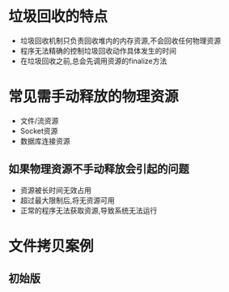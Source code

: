 # 垃圾回收的特点
- 垃圾回收机制只负责回收堆内的内存资源,不会回收任何物理资源
- 程序无法精确的控制垃圾回收动作具体发生的时间
- 在垃圾回收之前,总会先调用资源的finalize方法

# 常见需手动释放的物理资源
- 文件/流资源
- Socket资源
- 数据库连接资源


## 如果物理资源不手动释放会引起的问题
- 资源被长时间无效占用
- 超过最大限制后,将无资源可用
- 正常的程序无法获取资源,导致系统无法运行

# 文件拷贝案例

## 初始版


 
